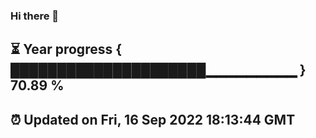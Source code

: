 ### Hi there 👋
⏳ Year progress { █████████████████████▁▁▁▁▁▁▁▁▁ } 70.89 %
---
⏰ Updated on Fri, 16 Sep 2022 18:13:44 GMT
---
